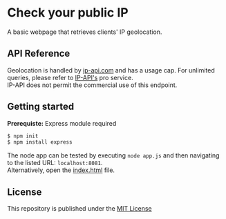 # Check your public IP

A basic webpage that retrieves clients' IP geolocation.

## API Reference

Geolocation is handled by [ip-api.com](https://ip-api.com) and has a usage cap.
For unlimited queries, please refer to [IP-API's](http://ip-api.com) pro service. \
IP-API does not permit the commercial use of this endpoint.

## Getting started

**Prerequiste:** Express module required

```sh
$ npm init
$ npm install express
```

The node app can be tested by executing `node app.js` and then navigating to the listed URL: `localhost:8081`. \
Alternatively, open the [index.html](./public/index.html) file.

## License

This repository is published under the [MIT License](https://opensource.org/licenses/MIT)
